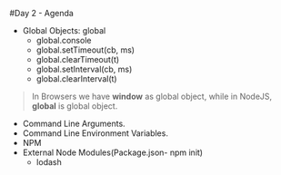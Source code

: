 #Day 2 - Agenda

* Global Objects: global
    * global.console
    * global.setTimeout(cb, ms)
    * global.clearTimeout(t)
    * global.setInterval(cb, ms)
    * global.clearInterval(t)
> In Browsers we have **window** as global object, while in NodeJS, **global** is global object.
* Command Line Arguments.
* Command Line Environment Variables.
* NPM
* External Node Modules(Package.json- npm init)
    * lodash